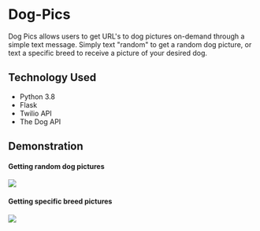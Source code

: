 # Dog-Pics
Dog Pics allows users to get URL's to dog pictures on-demand through a simple text message. Simply text "random" to get a random dog picture,
or text a specific breed to receive a picture of your desired dog.

## Technology Used
- Python 3.8
- Flask
- Twilio API
- The Dog API

## Demonstration

#### Getting random dog pictures
![](./gifs/random.gif)

#### Getting specific breed pictures
![](./gifs/breeds.gif)

